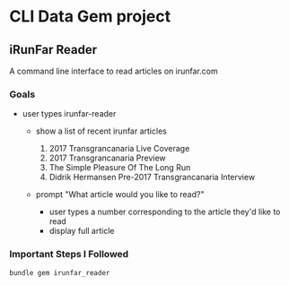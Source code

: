 # CLI Data Gem project

## iRunFar Reader
A command line interface to read articles on irunfar.com

### Goals
* user types irunfar-reader
  * show a list of recent irunfar articles

    1. 2017 Transgrancanaria Live Coverage
    2. 2017 Transgrancanaria Preview
    3. The Simple Pleasure Of The Long Run
    4. Didrik Hermansen Pre-2017 Transgrancanaria Interview

  * prompt "What article would you like to read?"
    * user types a number corresponding to the article they'd like to read
    * display full article

### Important Steps I Followed
`bundle gem irunfar_reader`



